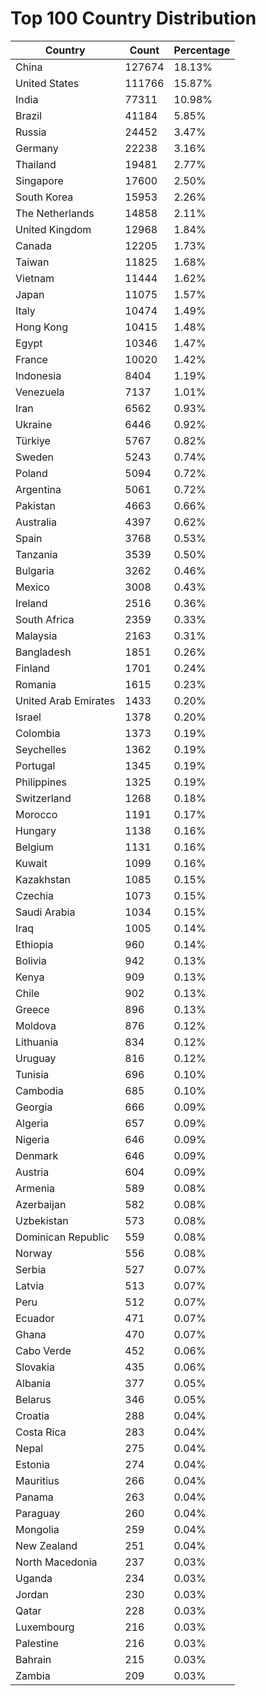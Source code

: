 # Top 100 Country Distribution
| Country | Count | Percentage |
|----|----|----|
| China | 127674 | 18.13% |
| United States | 111766 | 15.87% |
| India | 77311 | 10.98% |
| Brazil | 41184 | 5.85% |
| Russia | 24452 | 3.47% |
| Germany | 22238 | 3.16% |
| Thailand | 19481 | 2.77% |
| Singapore | 17600 | 2.50% |
| South Korea | 15953 | 2.26% |
| The Netherlands | 14858 | 2.11% |
| United Kingdom | 12968 | 1.84% |
| Canada | 12205 | 1.73% |
| Taiwan | 11825 | 1.68% |
| Vietnam | 11444 | 1.62% |
| Japan | 11075 | 1.57% |
| Italy | 10474 | 1.49% |
| Hong Kong | 10415 | 1.48% |
| Egypt | 10346 | 1.47% |
| France | 10020 | 1.42% |
| Indonesia | 8404 | 1.19% |
| Venezuela | 7137 | 1.01% |
| Iran | 6562 | 0.93% |
| Ukraine | 6446 | 0.92% |
| Türkiye | 5767 | 0.82% |
| Sweden | 5243 | 0.74% |
| Poland | 5094 | 0.72% |
| Argentina | 5061 | 0.72% |
| Pakistan | 4663 | 0.66% |
| Australia | 4397 | 0.62% |
| Spain | 3768 | 0.53% |
| Tanzania | 3539 | 0.50% |
| Bulgaria | 3262 | 0.46% |
| Mexico | 3008 | 0.43% |
| Ireland | 2516 | 0.36% |
| South Africa | 2359 | 0.33% |
| Malaysia | 2163 | 0.31% |
| Bangladesh | 1851 | 0.26% |
| Finland | 1701 | 0.24% |
| Romania | 1615 | 0.23% |
| United Arab Emirates | 1433 | 0.20% |
| Israel | 1378 | 0.20% |
| Colombia | 1373 | 0.19% |
| Seychelles | 1362 | 0.19% |
| Portugal | 1345 | 0.19% |
| Philippines | 1325 | 0.19% |
| Switzerland | 1268 | 0.18% |
| Morocco | 1191 | 0.17% |
| Hungary | 1138 | 0.16% |
| Belgium | 1131 | 0.16% |
| Kuwait | 1099 | 0.16% |
| Kazakhstan | 1085 | 0.15% |
| Czechia | 1073 | 0.15% |
| Saudi Arabia | 1034 | 0.15% |
| Iraq | 1005 | 0.14% |
| Ethiopia | 960 | 0.14% |
| Bolivia | 942 | 0.13% |
| Kenya | 909 | 0.13% |
| Chile | 902 | 0.13% |
| Greece | 896 | 0.13% |
| Moldova | 876 | 0.12% |
| Lithuania | 834 | 0.12% |
| Uruguay | 816 | 0.12% |
| Tunisia | 696 | 0.10% |
| Cambodia | 685 | 0.10% |
| Georgia | 666 | 0.09% |
| Algeria | 657 | 0.09% |
| Nigeria | 646 | 0.09% |
| Denmark | 646 | 0.09% |
| Austria | 604 | 0.09% |
| Armenia | 589 | 0.08% |
| Azerbaijan | 582 | 0.08% |
| Uzbekistan | 573 | 0.08% |
| Dominican Republic | 559 | 0.08% |
| Norway | 556 | 0.08% |
| Serbia | 527 | 0.07% |
| Latvia | 513 | 0.07% |
| Peru | 512 | 0.07% |
| Ecuador | 471 | 0.07% |
| Ghana | 470 | 0.07% |
| Cabo Verde | 452 | 0.06% |
| Slovakia | 435 | 0.06% |
| Albania | 377 | 0.05% |
| Belarus | 346 | 0.05% |
| Croatia | 288 | 0.04% |
| Costa Rica | 283 | 0.04% |
| Nepal | 275 | 0.04% |
| Estonia | 274 | 0.04% |
| Mauritius | 266 | 0.04% |
| Panama | 263 | 0.04% |
| Paraguay | 260 | 0.04% |
| Mongolia | 259 | 0.04% |
| New Zealand | 251 | 0.04% |
| North Macedonia | 237 | 0.03% |
| Uganda | 234 | 0.03% |
| Jordan | 230 | 0.03% |
| Qatar | 228 | 0.03% |
| Luxembourg | 216 | 0.03% |
| Palestine | 216 | 0.03% |
| Bahrain | 215 | 0.03% |
| Zambia | 209 | 0.03% |

